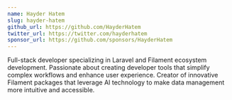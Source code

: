 ```yaml
---
name: Hayder Hatem
slug: hayder-hatem
github_url: https://github.com/HayderHatem
twitter_url: https://twitter.com/hayderhatem
sponsor_url: https://github.com/sponsors/HayderHatem
---
```


Full-stack developer specializing in Laravel and Filament ecosystem development. Passionate about creating developer tools that simplify complex workflows and enhance user experience. Creator of innovative Filament packages that leverage AI technology to make data management more intuitive and accessible. 
